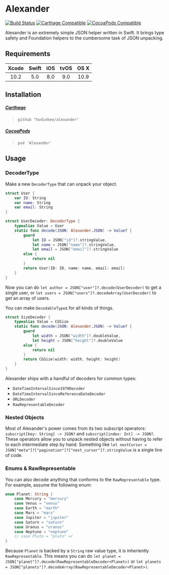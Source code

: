 # Alexander

[![Build Status](https://travis-ci.org/hodinkee/alexander.svg?branch=master)](https://travis-ci.org/hodinkee/alexander)
[![Carthage Compatible](https://img.shields.io/badge/carthage-compatible-4BC51D.svg)](https://github.com/Carthage/Carthage)
[![CocoaPods Compatible](https://img.shields.io/cocoapods/v/Alexander.svg)](https://cocoapods.org/pods/Alexander)

Alexander is an extremely simple JSON helper written in Swift. It brings type safety and Foundation helpers to the cumbersome task of JSON unpacking.

## Requirements

|  Xcode  |  Swift  |  iOS  |  tvOS  |  OS X  |
| :-----: | :-----: | :---: | :----: | :----: |
| 10.2    | 5.0     | 8.0   | 9.0    | 10.9   |

## Installation

##### [Carthage](https://github.com/carthage/carthage)

> `github "hodinkee/alexander"`

##### [CocoaPods](https://github.com/cocoapods/cocoapods)

> `pod 'Alexander'`

## Usage

### DecoderType

Make a new `DecoderType` that can unpack your object.

```swift
struct User {
    var ID: String
    var name: String
    var email: String
}

struct UserDecoder: DecoderType {
    typealias Value = User
    static func decode(JSON: Alexander.JSON) -> Value? {
        guard
            let ID = JSON["id"]?.stringValue,
            let name = JSON["name"]?.stringValue,
            let email = JSON["email"]?.stringValue
        else {
            return nil
        }
        return User(ID: ID, name: name, email: email)
    }
}
```

Now you can do `let author = JSON["user"]?.decode(UserDecoder)` to get a single user, or `let users = JSON["users"]?.decodeArray(UserDecoder)` to get an array of users.

You can make `DecodableType`s for all kinds of things.

```swift
struct SizeDecoder {
    typealias Value = CGSize
    static func decode(JSON: Alexander.JSON) -> Value? {
        guard
            let width = JSON["width"]?.doubleValue,
            let height = JSON["height"]?.doubleValue
        else {
            return nil
        }
        return CGSize(width: width, height: height)
    }
}
```

Alexander ships with a handful of decoders for common types:

- `DateTimeIntervalSince1970Decoder`
- `DateTimeIntervalSinceReferenceDateDecoder`
- `URLDecoder`
- `RawRepresentableDecoder`

### Nested Objects

Most of Alexander's power comes from its two subscript operators: `subscript[key: String] -> JSON?` and `subscript[index: Int] -> JSON?`. These operators allow you to unpack nested objects without having to refer to each intermediate step by hand. Something like `let nextCursor = JSON["meta"]?["pagination"]?["next_cursor"]?.stringValue` is a single line of code.

### Enums & RawRepresentable

You can also decode anything that conforms to the `RawRepresentable` type. For example, assume the following enum:

```swift
enum Planet: String {
    case Mercury = "mercury"
    case Venus = "venus"
    case Earth = "earth"
    case Mars = "mars"
    case Jupiter = "jupiter"
    case Saturn = "saturn"
    case Uranus = "uranus"
    case Neptune = "neptune"
    // case Pluto = "pluto" =(
}
```

Because `Planet` is backed by a `String` raw value type, it is inheriently `RawRepresentable`. This means you can do `let planet = JSON["planet"]?.decode(RawRepresentableDecoder<Planet>)` or `let planets = JSON["planets"]?.decodeArray(RawRepresentableDecoder<Planet>)`.

